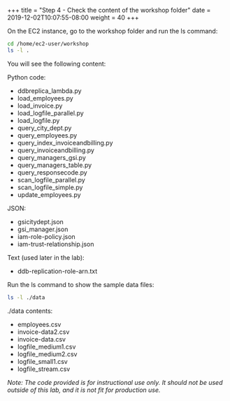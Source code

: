 +++
title = "Step 4 - Check the content of the workshop folder"
date = 2019-12-02T10:07:55-08:00
weight = 40
+++


On the EC2 instance, go to the workshop folder and run the ls command:

```bash
cd /home/ec2-user/workshop
ls -l .
```

You will see the following content:

Python code:

- ddbreplica_lambda.py
- load_employees.py
- load_invoice.py
- load_logfile_parallel.py
- load_logfile.py
- query_city_dept.py
- query_employees.py
- query_index_invoiceandbilling.py
- query_invoiceandbilling.py
- query_managers_gsi.py
- query_managers_table.py
- query_responsecode.py
- scan_logfile_parallel.py
- scan_logfile_simple.py
- update_employees.py

JSON:

- gsicitydept.json
- gsi_manager.json
- iam-role-policy.json
- iam-trust-relationship.json

Text (used later in the lab):

- ddb-replication-role-arn.txt

Run the ls command to show the sample data files:

```bash
ls -l ./data
```
./data contents:

- employees.csv
- invoice-data2.csv
- invoice-data.csv
- logfile_medium1.csv
- logfile_medium2.csv
- logfile_small1.csv
- logfile_stream.csv

*Note: The code provided is for instructional use only. It should not be used outside of this lab, and it is not fit for production use.*
